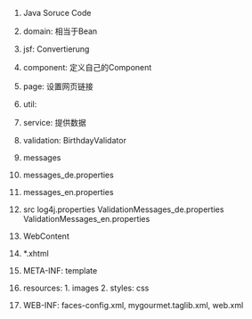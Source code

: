 

1. Java Soruce Code
  1. domain:      相当于Bean
  2. jsf:         Convertierung
  3. component:   定义自己的Component
  4. page:        设置网页链接
  5. util:        
  6. service:     提供数据
  7. validation:  BirthdayValidator

2. messages
  1. messages_de.properties
  2. messages_en.properties

3. src
  log4j.properties
  ValidationMessages_de.properties
  ValidationMessages_en.properties

4. WebContent
  1. *.xhtml
  2. META-INF: template
  3. resources:
    1. images
    2. styles: css
  4. WEB-INF: faces-config.xml, mygourmet.taglib.xml, web.xml
